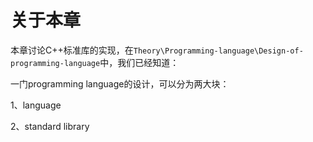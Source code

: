 # 关于本章

本章讨论C++标准库的实现，在`Theory\Programming-language\Design-of-programming-language`中，我们已经知道：

一门programming language的设计，可以分为两大块：

1、language 

2、standard library



